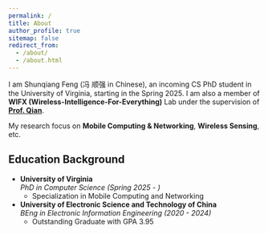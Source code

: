```yaml
---
permalink: /
title: About
author_profile: true
sitemap: false
redirect_from:
  - /about/
  - /about.html
---
```


I am Shunqiang Feng (冯 顺强 in Chinese), an incoming CS PhD student in the University of Virginia, starting in the Spring 2025. I am also a member of **WIFX (Wireless-Intelligence-For-Everything)** Lab under the supervision of **[Prof. Qian](https://kunqian.info)**.

My research focus on **Mobile Computing & Networking**, **Wireless Sensing**, etc.

## Education Background

- **University of Virginia**  
  _PhD in Computer Science (Spring 2025 - )_
  - Specialization in Mobile Computing and Networking
- **University of Electronic Science and Technology of China**  
  _BEng in Electronic Information Engineering (2020 - 2024)_
  - Outstanding Graduate with GPA 3.95
